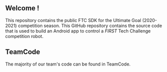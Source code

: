 ## Welcome !

This repository contains the public FTC SDK for the Ultimate Goal (2020-2021) competition season.
This GitHub repository contains the source code that is used to build an Android app to control a *FIRST* Tech Challenge competition robot.

## TeamCode
The majority of our team's code can be found in TeamCode.
